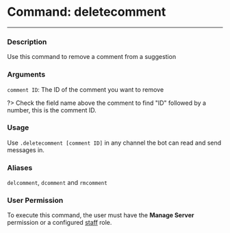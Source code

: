 # Command: deletecomment
---
### Description
Use this command to remove a comment from a suggestion

### Arguments
`comment ID`: The ID of the comment you want to remove

?> Check the field name above the comment to find "ID" followed by a number, this is the comment ID.

### Usage
Use `.deletecomment [comment ID]` in any channel the bot can read and send messages in.

### Aliases
`delcomment`, `dcomment` and `rmcomment`

### User Permission
To execute this command, the user must have the **Manage Server** permission or a configured [staff](/config/staffroles.md) role.
